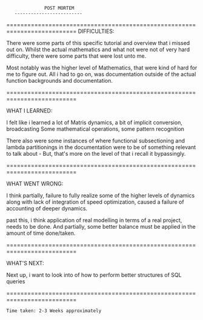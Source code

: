 
                  POST MORTEM
       -------------------------
==========================================================================
   DIFFICULTIES: 
   
   There were some parts of this specific tutorial and overview that i missed out on.
   Whilst the actual mathematics and what not were not of very hard difficulty,
   there were some parts that were lost unto me.
   
   Most notably was the higher level of Mathematics, that were kind of hard for me to figure out.
   All i had to go on, was documentation outside of the actual function backgrounds and documentation.
   
==========================================================================
  
   WHAT I LEARNED:
   
   I felt like i learned a lot of Matris dynamics, a bit of implicit conversion, broadcasting
   Some mathematical operations, some pattern recognition

   There also were some instances of where functional subsectioning and lambda partitionings 
   in the documentation were to be of something relevant to talk about - But, that's more on the level
   of that i recall it bypassingly.
   
==========================================================================

   WHAT WENT WRONG:
   
   I think partially, failure to fully realize some of the higher levels of dynamics along with lack of integration
   of speed optimization, caused a failure of accounting of deeper dynamics.
  
   past this, i think application of real modelling in terms of a real project, needs to be done.
   And partially, some better balance must be applied in the amount of time done/taken.

==========================================================================

   WHAT'S NEXT:
   
   Next up, i want to look into of how to perform better structures of SQL queries

==========================================================================
    
    Time taken: 2-3 Weeks approximately



